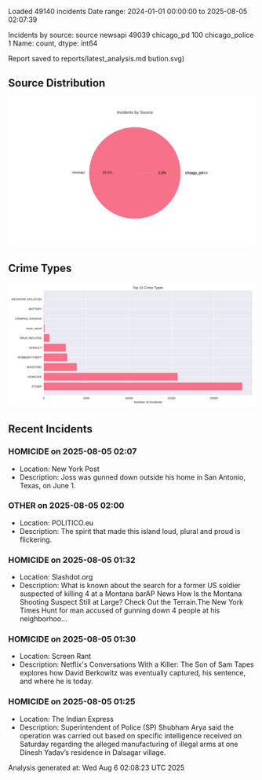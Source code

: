 
Loaded 49140 incidents
Date range: 2024-01-01 00:00:00 to 2025-08-05 02:07:39

Incidents by source:
source
newsapi           49039
chicago_pd          100
chicago_police        1
Name: count, dtype: int64

Report saved to reports/latest_analysis.md
bution.svg)

## Source Distribution
![Source Distribution](images/source_distribution.svg)

## Crime Types
![Crime Types](images/crime_types.svg)

## Recent Incidents

### HOMICIDE on 2025-08-05 02:07
- Location: New York Post
- Description: Joss was gunned down outside his home in San Antonio, Texas, on June 1.


### OTHER on 2025-08-05 02:00
- Location: POLITICO.eu
- Description: The spirit that made this island loud, plural and proud is flickering.


### HOMICIDE on 2025-08-05 01:32
- Location: Slashdot.org
- Description: What is known about the search for a former US soldier suspected of killing 4 at a Montana barAP News How Is the Montana Shooting Suspect Still at Large? Check Out the Terrain.The New York Times Hunt for man accused of gunning down 4 people at his neighborhoo…


### HOMICIDE on 2025-08-05 01:30
- Location: Screen Rant
- Description: Netflix's Conversations With a Killer: The Son of Sam Tapes explores how David Berkowitz was eventually captured, his sentence, and where he is today.


### HOMICIDE on 2025-08-05 01:25
- Location: The Indian Express
- Description: Superintendent of Police (SP) Shubham Arya said the operation was carried out based on specific intelligence received on Saturday regarding the alleged manufacturing of illegal arms at one Dinesh Yadav’s residence in Dalsagar village.

Analysis generated at: Wed Aug  6 02:08:23 UTC 2025
